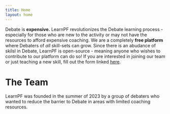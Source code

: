 ```yaml
---
title: Home
layout: home 
--- 
```


Debate is **expensive.** LearnPF revolutionizes the Debate learning process - especially for those who are new to the activity or may not have the resources to afford expensive coaching. We are a completely **free platform** where Debaters of *all* skill-sets can grow. Since there is an abudance of skilsl in Debate, LearnPF is open-source - meaning anyone who wishes to contribute to our platform can do so! If you are interested in joining our team or just teaching a new skill, fill out the form linked [here](https://forms.gle/aKQGCi8uQcKj89iQ6).  


# The Team 

LearnPF was founded in the summer of 2023 by a group of debaters who wanted to reduce the barrier to Debate in areas with limited coaching resources. 


